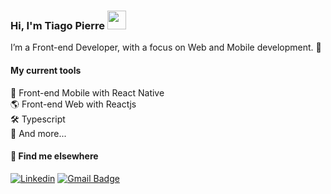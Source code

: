 ### Hi, I'm Tiago Pierre <img src="https://media.giphy.com/media/hvRJCLFzcasrR4ia7z/giphy.gif" width="30" >

I’m a Front-end Developer, with a focus on Web and Mobile development. 🚀

#### My current tools 
📲 Front-end Mobile with React Native  
🌎 Front-end Web with Reactjs  
🛠️ Typescript  
🧰 And more...  

#### 💬 Find me elsewhere

[![Linkedin](https://img.shields.io/badge/-Tiago%20Pierre-00875f?style=flat&labelColor=00875&logo=Linkedin&Color=white)](https://www.linkedin.com/in/devpierre/)
[![Gmail Badge](https://img.shields.io/badge/-tiago_pierre@outlook.com-00875f?style=flat&logo=Gmail&logoColor=white&link=mailto:tiago_pierre@outlook.com)](mailto:tiago_pierre@outlook.com)


